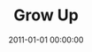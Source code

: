 ---
layout: series
series: "Grow Up"
permalink: "/grow-up/"
title: "Grow Up"
date: 2011-01-01 00:00:00
endDate: 2011-01-30 00:00:00
description: "With maturity comes benefits. Grown-ups enjoy freedoms, authority and power that kids don't experience. In much the same way, there are experiences of God we'll never have until we grow up in our faith. Join us in January as we focus on growing up to experience the great stuff God has to offer."
src: "http://s3.amazonaws.com/crossroads-media/images/legacy/content/GrowUp_90x90-1.jpg"
---